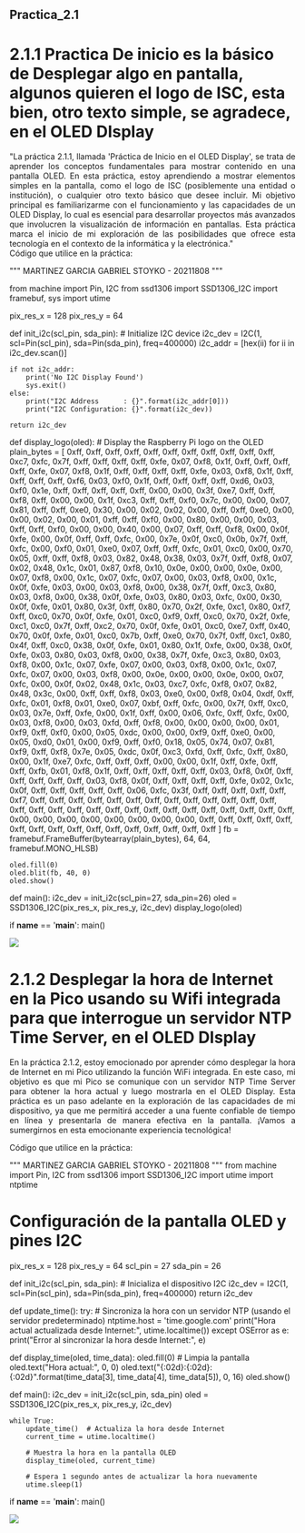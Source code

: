 ## Practica_2.1
# 2.1.1 Practica De inicio es la básico de Desplegar algo en pantalla, algunos quieren el logo de ISC, esta bien, otro texto simple, se agradece,  en el OLED DIsplay
<div style="text-align: justify;">
"La práctica 2.1.1, llamada 'Práctica de Inicio en el OLED Display', se trata de aprender los conceptos fundamentales para mostrar contenido en una pantalla OLED. En esta práctica, estoy aprendiendo a mostrar elementos simples en la pantalla, como el logo de ISC (posiblemente una entidad o institución), o cualquier otro texto básico que desee incluir. Mi objetivo principal es familiarizarme con el funcionamiento y las capacidades de un OLED Display, lo cual es esencial para desarrollar proyectos más avanzados que involucren la visualización de información en pantallas. Esta práctica marca el inicio de mi exploración de las posibilidades que ofrece esta tecnología en el contexto de la informática y la electrónica."
</div>
Código que utilice en la práctica: 

"""
MARTINEZ GARCIA GABRIEL STOYKO - 20211808
"""

from machine import Pin, I2C
from ssd1306 import SSD1306_I2C
import framebuf, sys
import utime

pix_res_x = 128
pix_res_y = 64

def init_i2c(scl_pin, sda_pin):
    # Initialize I2C device
    i2c_dev = I2C(1, scl=Pin(scl_pin), sda=Pin(sda_pin), freq=400000)
    i2c_addr = [hex(ii) for ii in i2c_dev.scan()]
    
    if not i2c_addr:
        print('No I2C Display Found')
        sys.exit()
    else:
        print("I2C Address      : {}".format(i2c_addr[0]))
        print("I2C Configuration: {}".format(i2c_dev))
    
    return i2c_dev

def display_logo(oled):
    # Display the Raspberry Pi logo on the OLED
    plain_bytes = [
        0xff, 0xff, 0xff, 0xff, 0xff, 0xff, 0xff, 0xff, 0xff, 0xff, 0xff, 0xc7, 0xfc, 0x7f, 0xff, 0xff, 
	0xff, 0xff, 0xfe, 0x07, 0xf8, 0x1f, 0xff, 0xff, 0xff, 0xff, 0xfe, 0x07, 0xf8, 0x1f, 0xff, 0xff, 
	0xff, 0xff, 0xfe, 0x03, 0xf8, 0x1f, 0xff, 0xff, 0xff, 0xff, 0xf6, 0x03, 0xf0, 0x1f, 0xff, 0xff, 
	0xff, 0xff, 0xd6, 0x03, 0xf0, 0x1e, 0xff, 0xff, 0xff, 0xff, 0xff, 0x00, 0x00, 0x3f, 0xe7, 0xff, 
	0xff, 0xf8, 0xff, 0x00, 0x00, 0x1f, 0xc3, 0xff, 0xff, 0xf0, 0x7c, 0x00, 0x00, 0x07, 0x81, 0xff, 
	0xff, 0xe0, 0x30, 0x00, 0x02, 0x02, 0x00, 0xff, 0xff, 0xe0, 0x00, 0x00, 0x02, 0x00, 0x01, 0xff, 
	0xff, 0xf0, 0x00, 0x80, 0x00, 0x00, 0x03, 0xff, 0xff, 0xf0, 0x00, 0x00, 0x40, 0x00, 0x07, 0xff, 
	0xff, 0xf8, 0x00, 0x0f, 0xfe, 0x00, 0x0f, 0xff, 0xff, 0xfc, 0x00, 0x7e, 0x0f, 0xc0, 0x0b, 0x7f, 
	0xff, 0xfc, 0x00, 0xf0, 0x01, 0xe0, 0x07, 0xff, 0xff, 0xfc, 0x01, 0xc0, 0x00, 0x70, 0x05, 0xff, 
	0xff, 0xf8, 0x03, 0x82, 0x48, 0x38, 0x03, 0x7f, 0xff, 0xf8, 0x07, 0x02, 0x48, 0x1c, 0x01, 0x87, 
	0xf8, 0x10, 0x0e, 0x00, 0x00, 0x0e, 0x00, 0x07, 0xf8, 0x00, 0x1c, 0x07, 0xfc, 0x07, 0x00, 0x03, 
	0xf8, 0x00, 0x1c, 0x0f, 0xfe, 0x03, 0x00, 0x03, 0xf8, 0x00, 0x38, 0x7f, 0xff, 0xc3, 0x80, 0x03, 
	0xf8, 0x00, 0x38, 0x0f, 0xfe, 0x03, 0x80, 0x03, 0xfc, 0x00, 0x30, 0x0f, 0xfe, 0x01, 0x80, 0x3f, 
	0xff, 0x80, 0x70, 0x2f, 0xfe, 0xc1, 0x80, 0xf7, 0xff, 0xc0, 0x70, 0x0f, 0xfe, 0x01, 0xc0, 0xf9, 
	0xff, 0xc0, 0x70, 0x2f, 0xfe, 0xc1, 0xc0, 0x7f, 0xff, 0xc2, 0x70, 0x0f, 0xfe, 0x01, 0xc0, 0xe7, 
	0xff, 0x40, 0x70, 0x0f, 0xfe, 0x01, 0xc0, 0x7b, 0xff, 0xe0, 0x70, 0x7f, 0xff, 0xc1, 0x80, 0x4f, 
	0xff, 0xc0, 0x38, 0x0f, 0xfe, 0x01, 0x80, 0x1f, 0xfe, 0x00, 0x38, 0x0f, 0xfe, 0x03, 0x80, 0x03, 
	0xf8, 0x00, 0x38, 0x7f, 0xfe, 0xc3, 0x80, 0x03, 0xf8, 0x00, 0x1c, 0x07, 0xfe, 0x07, 0x00, 0x03, 
	0xf8, 0x00, 0x1c, 0x07, 0xfc, 0x07, 0x00, 0x03, 0xf8, 0x00, 0x0e, 0x00, 0x00, 0x0e, 0x00, 0x07, 
	0xfc, 0x00, 0x0f, 0x02, 0x48, 0x1c, 0x03, 0xc7, 0xfc, 0xf8, 0x07, 0x82, 0x48, 0x3c, 0x00, 0xff, 
	0xff, 0xf8, 0x03, 0xe0, 0x00, 0xf8, 0x04, 0xdf, 0xff, 0xfc, 0x01, 0xf8, 0x01, 0xe0, 0x07, 0xbf, 
	0xff, 0xfc, 0x00, 0x7f, 0xff, 0xc0, 0x03, 0x7e, 0xff, 0xfe, 0x00, 0x1f, 0xff, 0x00, 0x06, 0xfc, 
	0xff, 0xfc, 0x00, 0x03, 0xf8, 0x00, 0x03, 0xfd, 0xff, 0xf8, 0x00, 0x00, 0x00, 0x00, 0x01, 0xf9, 
	0xff, 0xf0, 0x00, 0x05, 0xdc, 0x00, 0x00, 0xf9, 0xff, 0xe0, 0x00, 0x05, 0xd0, 0x01, 0x00, 0xf9, 
	0xff, 0xf0, 0x18, 0x05, 0x74, 0x07, 0x81, 0xf9, 0xff, 0xf8, 0x7e, 0x05, 0xdc, 0x0f, 0xc3, 0xfd, 
	0xff, 0xfc, 0xff, 0x80, 0x00, 0x1f, 0xe7, 0xfc, 0xff, 0xff, 0xff, 0x00, 0x00, 0x1f, 0xff, 0xfe, 
	0xff, 0xff, 0xfb, 0x01, 0xf8, 0x1f, 0xff, 0xff, 0xff, 0xff, 0xff, 0x03, 0xf8, 0x0f, 0xff, 0xff, 
	0xff, 0xff, 0xff, 0x03, 0xf8, 0x0f, 0xff, 0xff, 0xff, 0xff, 0xfe, 0x02, 0x1c, 0x0f, 0xff, 0xff, 
	0xff, 0xff, 0xff, 0x06, 0xfc, 0x3f, 0xff, 0xff, 0xff, 0xff, 0xff, 0xf7, 0xff, 0xff, 0xff, 0xff, 
	0xff, 0xff, 0xff, 0xff, 0xff, 0xff, 0xff, 0xff, 0xff, 0xff, 0xff, 0xff, 0xff, 0xff, 0xff, 0xff, 
	0xff, 0xff, 0xff, 0xff, 0xff, 0xff, 0xff, 0xff, 0x00, 0x00, 0x00, 0x00, 0x00, 0x00, 0x00, 0x00, 
	0xff, 0xff, 0xff, 0xff, 0xff, 0xff, 0xff, 0xff, 0xff, 0xff, 0xff, 0xff, 0xff, 0xff, 0xff, 0xff
    ]
    fb = framebuf.FrameBuffer(bytearray(plain_bytes), 64, 64, framebuf.MONO_HLSB)
    
    oled.fill(0)
    oled.blit(fb, 40, 0)
    oled.show()



def main():
    i2c_dev = init_i2c(scl_pin=27, sda_pin=26)
    oled = SSD1306_I2C(pix_res_x, pix_res_y, i2c_dev)
    display_logo(oled)


if __name__ == '__main__':
    main()


![](imagenes/1.jpg)

# 2.1.2  Desplegar la hora de Internet en la Pico usando su Wifi integrada para que interrogue un servidor NTP Time Server, en el OLED DIsplay
<div style="text-align: justify;">
  En la práctica 2.1.2, estoy emocionado por aprender cómo desplegar la hora de Internet en mi Pico utilizando la función WiFi integrada. En este caso, mi objetivo es que mi Pico se comunique con un servidor NTP Time Server para obtener la hora actual y luego mostrarla en el OLED Display. Esta práctica es un paso adelante en la exploración de las capacidades de mi dispositivo, ya que me permitirá acceder a una fuente confiable de tiempo en línea y presentarla de manera efectiva en la pantalla. ¡Vamos a sumergirnos en esta emocionante experiencia tecnológica!
</div>

Código que utilice en la práctica: 


"""
MARTINEZ GARCIA GABRIEL STOYKO - 20211808
"""
from machine import Pin, I2C
from ssd1306 import SSD1306_I2C
import utime
import ntptime

# Configuración de la pantalla OLED y pines I2C
pix_res_x = 128
pix_res_y = 64
scl_pin = 27
sda_pin = 26

def init_i2c(scl_pin, sda_pin):
    # Inicializa el dispositivo I2C
    i2c_dev = I2C(1, scl=Pin(scl_pin), sda=Pin(sda_pin), freq=400000)
    return i2c_dev

def update_time():
    try:
        # Sincroniza la hora con un servidor NTP (usando el servidor predeterminado)
        ntptime.host = 'time.google.com'
        print("Hora actual actualizada desde Internet:", utime.localtime())
    except OSError as e:
        print("Error al sincronizar la hora desde Internet:", e)

def display_time(oled, time_data):
    oled.fill(0)  # Limpia la pantalla
    oled.text("Hora actual:", 0, 0)
    oled.text("{:02d}:{:02d}:{:02d}".format(time_data[3], time_data[4], time_data[5]), 0, 16)
    oled.show()

def main():
    i2c_dev = init_i2c(scl_pin, sda_pin)
    oled = SSD1306_I2C(pix_res_x, pix_res_y, i2c_dev)
    
    while True:
        update_time()  # Actualiza la hora desde Internet
        current_time = utime.localtime()
        
        # Muestra la hora en la pantalla OLED
        display_time(oled, current_time)
        
        # Espera 1 segundo antes de actualizar la hora nuevamente
        utime.sleep(1)

if __name__ == '__main__':
    main() 
 
![](imagenes/hora.jpg)

